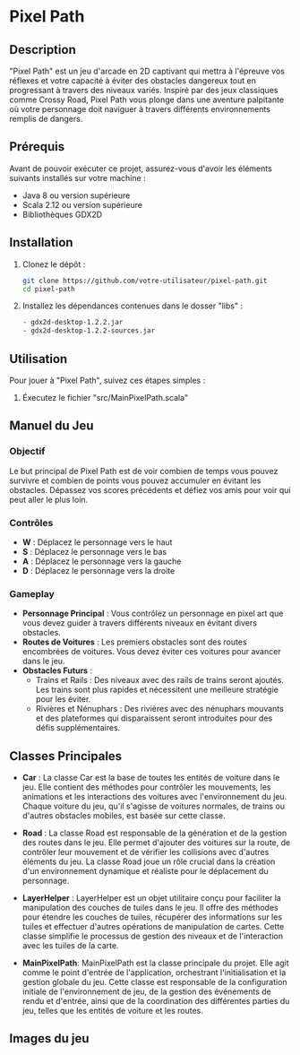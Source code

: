 # Pixel Path

## Description

"Pixel Path" est un jeu d'arcade en 2D captivant qui mettra à l'épreuve vos réflexes et votre capacité à éviter des obstacles dangereux tout en progressant à travers des niveaux variés. Inspiré par des jeux classiques comme Crossy Road, Pixel Path vous plonge dans une aventure palpitante où votre personnage doit naviguer à travers différents environnements remplis de dangers.

## Prérequis

Avant de pouvoir exécuter ce projet, assurez-vous d'avoir les éléments suivants installés sur votre machine :

- Java 8 ou version supérieure
- Scala 2.12 ou version supérieure
- Bibliothèques GDX2D

## Installation

1. Clonez le dépôt :

    ```sh
    git clone https://github.com/votre-utilisateur/pixel-path.git
    cd pixel-path
    ```

2. Installez les dépendances contenues dans le dosser "libs" :

    ```sh
    - gdx2d-desktop-1.2.2.jar
    - gdx2d-desktop-1.2.2-sources.jar
    ```

## Utilisation

Pour jouer à "Pixel Path", suivez ces étapes simples :

1.  Éxecutez le fichier "src/MainPixelPath.scala"

## Manuel du Jeu

### Objectif

Le but principal de Pixel Path est de voir combien de temps vous pouvez survivre et combien de points vous pouvez accumuler en évitant les obstacles. Dépassez vos scores précédents et défiez vos amis pour voir qui peut aller le plus loin.

### Contrôles

- **W** : Déplacez le personnage vers le haut
- **S** : Déplacez le personnage vers le bas
- **A** : Déplacez le personnage vers la gauche
- **D** : Déplacez le personnage vers la droite

### Gameplay

- **Personnage Principal** : Vous contrôlez un personnage en pixel art que vous devez guider à travers différents niveaux en évitant divers obstacles.
- **Routes de Voitures** : Les premiers obstacles sont des routes encombrées de voitures. Vous devez éviter ces voitures pour avancer dans le jeu.
- **Obstacles Futurs** :
    - Trains et Rails : Des niveaux avec des rails de trains seront ajoutés. Les trains sont plus rapides et nécessitent une meilleure stratégie pour les éviter.
    - Rivières et Nénuphars : Des rivières avec des nénuphars mouvants et des plateformes qui disparaissent seront introduites pour des défis supplémentaires.

## Classes Principales

- **Car** : La classe Car est la base de toutes les entités de voiture dans le jeu. Elle contient des méthodes pour contrôler les mouvements, les animations et les interactions des voitures avec l'environnement du jeu. Chaque voiture du jeu, qu'il s'agisse de voitures normales, de trains ou d'autres obstacles mobiles, est basée sur cette classe.


- **Road** : La classe Road est responsable de la génération et de la gestion des routes dans le jeu. Elle permet d'ajouter des voitures sur la route, de contrôler leur mouvement et de vérifier les collisions avec d'autres éléments du jeu. La classe Road joue un rôle crucial dans la création d'un environnement dynamique et réaliste pour le déplacement du personnage.


- **LayerHelper** : LayerHelper est un objet utilitaire conçu pour faciliter la manipulation des couches de tuiles dans le jeu. Il offre des méthodes pour étendre les couches de tuiles, récupérer des informations sur les tuiles et effectuer d'autres opérations de manipulation de cartes. Cette classe simplifie le processus de gestion des niveaux et de l'interaction avec les tuiles de la carte.


- **MainPixelPath**: MainPixelPath est la classe principale du projet. Elle agit comme le point d'entrée de l'application, orchestrant l'initialisation et la gestion globale du jeu. Cette classe est responsable de la configuration initiale de l'environnement de jeu, de la gestion des événements de rendu et d'entrée, ainsi que de la coordination des différentes parties du jeu, telles que les entités de voiture et les routes.

## Images du jeu
